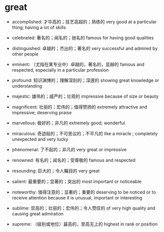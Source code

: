 # great

- accomplished: 才华高的；技艺高超的；熟练的 very good at a particular thing; having a lot of skills
- celebrated: 著名的；闻名的；驰名的 famous for having good qualities
- distinguished: 卓越的；杰出的；著名的 very successful and admired by other people

- eminent: （尤指在某专业中）卓越的，著名的，显赫的 famous and respected, especially in a particular profession

- profound: 知识渊博的；理解深刻的；深邃的 showing great knowledge or understanding

- majestic: 雄伟的；威严的；壮观的 impressive because of size or beauty
- magnificent: 壮丽的；宏伟的；值得赞扬的 extremely attractive and impressive; deserving praise
- marvellous: 极好的；非凡的 extremely good; wonderful
- miraculous: 奇迹般的；不可思议的；不平凡的 like a miracle ; completely unexpected and very lucky

- phenomenal: 了不起的；非凡的 very great or impressive

- renowned: 有名的；闻名的；受尊敬的 famous and respected
- resounding: 巨大的；令人瞩目的 very great

- salient: 最重要的；显著的；突出的 most important or noticeable
- noteworthy: 值得注意的；显著的；重要的 deserving to be noticed or to receive attention because it is unusual, important or interesting

- sublime: 崇高的；壮丽的；宏伟的；令人赞叹的 of very high quality and causing great admiration
- supreme: （级别或地位）最高的，至高无上的 highest in rank or position

